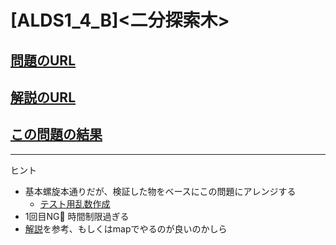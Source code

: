 # \[ALDS1_4_B\]\<二分探索木\>

## [問題のURL](https://judge.u-aizu.ac.jp/onlinejudge/description.jsp?id=ALDS1_4_B&lang=ja)

## [解説のURL](https://judge.u-aizu.ac.jp/onlinejudge/commentary.jsp?id=ALDS1_4_B&pattern=post&type=general&filter=Algorithm)

## [この問題の結果](https://judge.u-aizu.ac.jp/onlinejudge/solution.jsp?pid=ALDS1_4_B)

<!---- 「問題の結果の見方」
 PROBLEMS→問題番号一覧→回答者数→accepted＋言語をセレクトする 
 ---->

-----
ヒント
* 基本螺旋本通りだが、検証した物をベースにこの問題にアレンジする
    * [テスト用乱数作成](https://www.delftstack.com/ja/howto/cpp/generate-random-number-in-range-cpp/)
* 1回目NG🧑 時間制限過ぎる
* [解説](https://onlinejudge.u-aizu.ac.jp/resources/commentaries/ALDS1_4_B/ja/post?general=Algorithm)を参考、もしくはmapでやるのが良いのかしら


